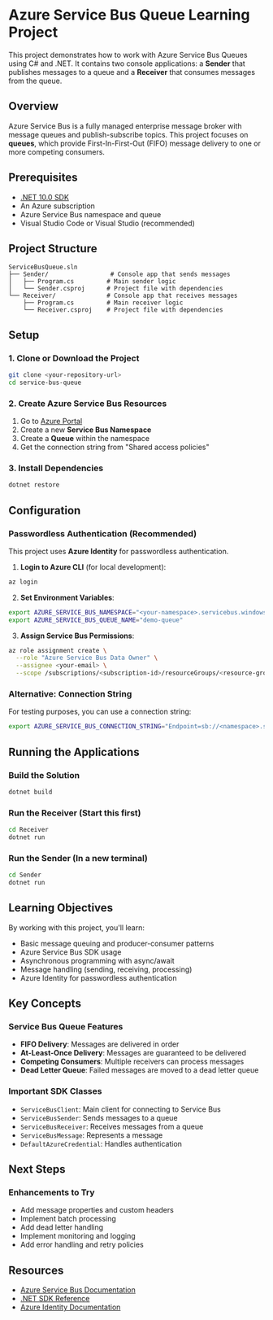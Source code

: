 # Azure Service Bus Queue Learning Project

This project demonstrates how to work with Azure Service Bus Queues using C# and .NET. It contains two console applications: a **Sender** that publishes messages to a queue and a **Receiver** that consumes messages from the queue.

## Overview

Azure Service Bus is a fully managed enterprise message broker with message queues and publish-subscribe topics. This project focuses on **queues**, which provide First-In-First-Out (FIFO) message delivery to one or more competing consumers.

## Prerequisites

- [.NET 10.0 SDK](https://dotnet.microsoft.com/download/dotnet/10.0)
- An Azure subscription
- Azure Service Bus namespace and queue
- Visual Studio Code or Visual Studio (recommended)

## Project Structure

```
ServiceBusQueue.sln
├── Sender/                 # Console app that sends messages
│   ├── Program.cs         # Main sender logic
│   └── Sender.csproj      # Project file with dependencies
└── Receiver/              # Console app that receives messages
    ├── Program.cs         # Main receiver logic
    └── Receiver.csproj    # Project file with dependencies
```

## Setup

### 1. Clone or Download the Project
```bash
git clone <your-repository-url>
cd service-bus-queue
```

### 2. Create Azure Service Bus Resources
1. Go to [Azure Portal](https://portal.azure.com)
2. Create a new **Service Bus Namespace**
3. Create a **Queue** within the namespace
4. Get the connection string from "Shared access policies"

### 3. Install Dependencies
```bash
dotnet restore
```

## Configuration

### Passwordless Authentication (Recommended)
This project uses **Azure Identity** for passwordless authentication.

1. **Login to Azure CLI** (for local development):
```bash
az login
```

2. **Set Environment Variables**:
```bash
export AZURE_SERVICE_BUS_NAMESPACE="<your-namespace>.servicebus.windows.net"
export AZURE_SERVICE_BUS_QUEUE_NAME="demo-queue"
```

3. **Assign Service Bus Permissions**:
```bash
az role assignment create \
  --role "Azure Service Bus Data Owner" \
  --assignee <your-email> \
  --scope /subscriptions/<subscription-id>/resourceGroups/<resource-group>/providers/Microsoft.ServiceBus/namespaces/<namespace-name>
```

### Alternative: Connection String
For testing purposes, you can use a connection string:
```bash
export AZURE_SERVICE_BUS_CONNECTION_STRING="Endpoint=sb://<namespace>.servicebus.windows.net/;SharedAccessKeyName=RootManageSharedAccessKey;SharedAccessKey=<key>"
```

## Running the Applications

### Build the Solution
```bash
dotnet build
```

### Run the Receiver (Start this first)
```bash
cd Receiver
dotnet run
```

### Run the Sender (In a new terminal)
```bash
cd Sender
dotnet run
```

## Learning Objectives

By working with this project, you'll learn:
- Basic message queuing and producer-consumer patterns
- Azure Service Bus SDK usage
- Asynchronous programming with async/await
- Message handling (sending, receiving, processing)
- Azure Identity for passwordless authentication

## Key Concepts

### Service Bus Queue Features
- **FIFO Delivery**: Messages are delivered in order
- **At-Least-Once Delivery**: Messages are guaranteed to be delivered
- **Competing Consumers**: Multiple receivers can process messages
- **Dead Letter Queue**: Failed messages are moved to a dead letter queue

### Important SDK Classes
- `ServiceBusClient`: Main client for connecting to Service Bus
- `ServiceBusSender`: Sends messages to a queue
- `ServiceBusReceiver`: Receives messages from a queue
- `ServiceBusMessage`: Represents a message
- `DefaultAzureCredential`: Handles authentication

## Next Steps

### Enhancements to Try
- Add message properties and custom headers
- Implement batch processing
- Add dead letter handling
- Implement monitoring and logging
- Add error handling and retry policies

## Resources

- [Azure Service Bus Documentation](https://docs.microsoft.com/azure/service-bus-messaging/)
- [.NET SDK Reference](https://docs.microsoft.com/dotnet/api/azure.messaging.servicebus)
- [Azure Identity Documentation](https://docs.microsoft.com/dotnet/api/overview/azure/identity-readme)
